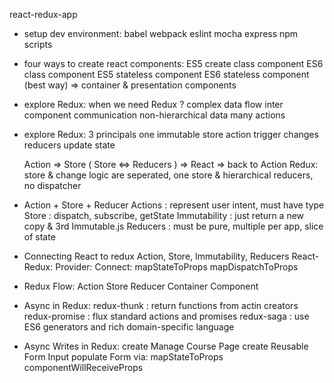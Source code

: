 react-redux-app

- setup dev environment:
    babel
    webpack
    eslint
    mocha
    express
    npm scripts

- four ways to create react components:
    ES5 create class component
    ES6 class component
    ES5 stateless component
    ES6 stateless component (best way)
    => container & presentation components

- explore Redux: when we need Redux ?
  complex data flow
  inter component communication
  non-hierarchical data
  many actions

- explore Redux: 3 principals
  one immutable store
  action trigger changes
  reducers update state

  Action => Store ( Store <=> Reducers ) => React => back to Action
  Redux: store & change logic are seperated, one store & hierarchical reducers, no dispatcher

- Action + Store + Reducer
  Actions      : represent user intent, must have type
  Store        : dispatch, subscribe, getState
  Immutability : just return a new copy & 3rd Immutable.js
  Reducers     : must be pure, multiple per app, slice of state

- Connecting React to redux
  Action, Store, Immutability, Reducers
  React-Redux:
    Provider:
    Connect:
      mapStateToProps
      mapDispatchToProps

- Redux Flow:
  Action
  Store
  Reducer
  Container Component

- Async in Redux:
  redux-thunk   : return functions from actin creators
  redux-promise : flux standard actions and promises
  redux-saga    : use ES6 generators and rich domain-specific language

- Async Writes in Redux:
  create Manage Course Page
  create Reusable Form Input
  populate Form via:
    mapStateToProps
    componentWillReceiveProps

